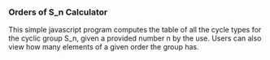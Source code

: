 ### Orders of S_n Calculator

This simple javascript program computes the table of all the cycle types for the cyclic group S_n, given a provided number n by the use. Users can also view how many elements of a given order the group has.
